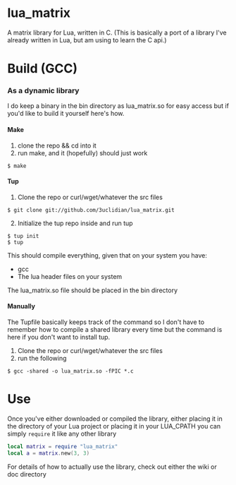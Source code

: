 # lua\_matrix 
A matrix library for Lua, written in C. (This is basically a port of a library I've already written in Lua, but am using to learn the C api.)


# Build (GCC)

### As a dynamic library
I do keep a binary in the bin directory as lua\_matrix.so for easy access but if you'd like to build it yourself here's how.

#### Make
1. clone the repo && cd into it
2. run make, and it (hopefully) should just work
```
$ make
```

#### Tup
1. Clone the repo or curl/wget/whatever the src files
```
$ git clone git://github.com/3uclidian/lua_matrix.git
```
2. Initialize the tup repo inside and run tup
```
$ tup init
$ tup
```
This should compile everything, given that on your system you have:
- gcc
- The lua header files on your system

The lua\_matrix.so file should be placed in the bin directory

#### Manually
The Tupfile basically keeps track of the command so I don't have to remember how to compile a shared library every time but the command is here if you don't want to install tup.

1. Clone the repo or curl/wget/whatever the src files
2. run the following
```
$ gcc -shared -o lua_matrix.so -fPIC *.c
```

# Use
Once you've either downloaded or compiled the library, either placing it in the directory of your Lua project or placing it in your LUA\_CPATH you can simply `require` it like any other library

```lua
local matrix = require "lua_matrix"
local a = matrix.new(3, 3)
```

For details of how to actually use the library, check out either the wiki or doc directory

